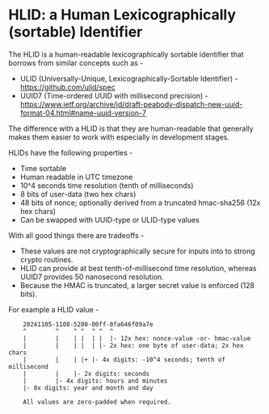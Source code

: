 # HLID: a Human Lexicographically (sortable) Identifier

The HLID is a human-readable lexicographically sortable identifier that borrows 
from similar concepts such as -

 * ULID (Universally-Unique, Lexicographically-Sortable Identifier) - https://github.com/ulid/spec
 * UUID7 (Time-ordered UUID with millisecond precision) - https://www.ietf.org/archive/id/draft-peabody-dispatch-new-uuid-format-04.html#name-uuid-version-7

The difference with a HLID is that they are human-readable that generally makes
them easier to work with especially in development stages.   

HLIDs have the following properties -

 * Time sortable
 * Human readable in UTC timezone
 * 10^4 seconds time resolution (tenth of milliseconds)
 * 8 bits of user-data (two hex chars)
 * 48 bits of nonce; optionally derived from a truncated hmac-sha256 (12x hex chars)
 * Can be swapped with UUID-type or ULID-type values

With all good things there are tradeoffs -

 * These values are not cryptographically secure for inputs into to strong 
   crypto routines.
 * HLID can provide at best tenth-of-millisecond time resolution, whereas UUID7
   provides 50 nanosecond resolution.
 * Because the HMAC is truncated, a larger secret value is enforced (128 bits).

For example a HLID value -

```text
    20241105-1108-5200-00ff-8fa646f09a7e
    ^        ^    ^ ^  ^ ^  ^
    |        |    | |  | |  |- 12x hex: nonce-value -or- hmac-value
    |        |    | |  | |- 2x hex: one byte of user-data; 2x hex chars
    |        |    | |+ |- 4x digits: -10^4 seconds; tenth of millisecond
    |        |    |- 2x digits: seconds
    |        |- 4x digits: hours and minutes
    |- 8x digits: year and month and day
    
    All values are zero-padded when required.
```
